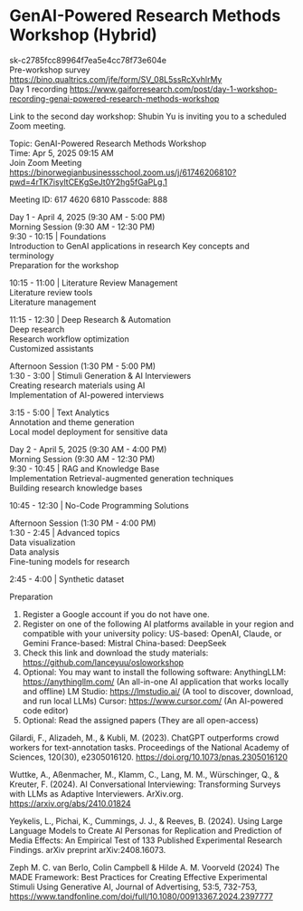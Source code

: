 # GenAI-Powered Research Methods Workshop (Hybrid)
sk-c2785fcc89964f7ea5e4cc78f73e604e  
Pre-workshop survey https://bino.qualtrics.com/jfe/form/SV_08L5ssRcXvhlrMy  
Day 1 recording https://www.gaiforresearch.com/post/day-1-workshop-recording-genai-powered-research-methods-workshop  

Link to the second day workshop: Shubin Yu is inviting you to a scheduled Zoom meeting.

Topic: GenAI-Powered Research Methods Workshop  
Time: Apr 5, 2025 09:15 AM   
Join Zoom Meeting
https://binorwegianbusinessschool.zoom.us/j/61746206810?pwd=4rTK7isyltCEKgSeJt0Y2hg5fGaPLg.1

Meeting ID: 617 4620 6810
Passcode: 888

Day 1 - April 4, 2025 (9:30 AM - 5:00 PM)  
Morning Session (9:30 AM - 12:30 PM)  
9:30 - 10:15 | Foundations  
Introduction to GenAI applications in research
Key concepts and terminology  
Preparation for the workshop

10:15 - 11:00 | Literature Review Management  
Literature review tools  
Literature management  

11:15 - 12:30 | Deep Research & Automation  
Deep research  
Research workflow optimization  
Customized assistants  

Afternoon Session (1:30 PM - 5:00 PM)  
1:30 - 3:00 | Stimuli Generation & AI Interviewers  
Creating research materials using AI  
Implementation of AI-powered interviews  

3:15 - 5:00 | Text Analytics  
Annotation and theme generation  
Local model deployment for sensitive data  

Day 2 - April 5, 2025 (9:30 AM - 4:00 PM)  
Morning Session (9:30 AM - 12:30 PM)  
9:30 - 10:45 | RAG and Knowledge Base  
Implementation Retrieval-augmented generation techniques  
Building research knowledge bases   

10:45 - 12:30 | No-Code Programming Solutions  

Afternoon Session (1:30 PM - 4:00 PM)  
1:30 - 2:45 | Advanced topics  
Data visualization  
Data analysis  
Fine-tuning models for research  

2:45 - 4:00 | Synthetic dataset

Preparation
1. Register a Google account if you do not have one.
2. Register on one of the following AI platforms available in your region and compatible with your university policy:
US-based: OpenAI, Claude, or Gemini
France-based: Mistral
China-based: DeepSeek
3. Check this link and download the study materials: https://github.com/lanceyuu/osloworkshop
4. Optional: You may want to install the following software:
AnythingLLM: https://anythingllm.com/ (An all-in-one AI application that works locally and offline)
LM Studio: https://lmstudio.ai/ (A tool to discover, download, and run local LLMs)
Cursor: https://www.cursor.com/ (An AI-powered code editor)
5. Optional: Read the assigned papers (They are all open-access)

Gilardi, F., Alizadeh, M., & Kubli, M. (2023). ChatGPT outperforms crowd workers for text-annotation tasks. Proceedings of the National Academy of Sciences, 120(30), e2305016120. https://doi.org/10.1073/pnas.2305016120

Wuttke, A., Aßenmacher, M., Klamm, C., Lang, M. M., Würschinger, Q., & Kreuter, F. (2024). AI Conversational Interviewing: Transforming Surveys with LLMs as Adaptive Interviewers. ArXiv.org. https://arxiv.org/abs/2410.01824

Yeykelis, L., Pichai, K., Cummings, J. J., & Reeves, B. (2024). Using Large Language Models to Create AI Personas for Replication and Prediction of Media Effects: An Empirical Test of 133 Published Experimental Research Findings. arXiv preprint arXiv:2408.16073.

Zeph M. C. van Berlo, Colin Campbell & Hilde A. M. Voorveld (2024) The MADE Framework: Best Practices for Creating Effective Experimental Stimuli Using Generative AI, Journal of Advertising, 53:5, 732-753, https://www.tandfonline.com/doi/full/10.1080/00913367.2024.2397777








